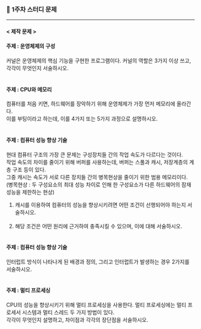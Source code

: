 ### 📌 1주차 스터디 문제
***
#### < 제작 문제 >
#### 주제 : 운영체제의 구성
커널은 운영체제의 핵심 기능을 구현한 프로그램이다. 커널의 역할은 3가지 이상 쓰고, 각각이 무엇인지 서술하시오.
<br></br>

#### 주제 : CPU와 메모리
컴퓨터를 처음 키면, 하드웨어를 장악하기 위해 운영체제가 가장 먼저 메모리에 올라간다.  
이를 부팅이라고 하는데, 이를 4가지 또는 5가지 과정으로 설명하시오.
<br></br>
#### 주제 : 컴퓨터 성능 향상 기술
현대 컴퓨터 구조의 가장 큰 문제는 구성장치들 간의 작업 속도가 다르다는 것이다.    
작업 속도의 차이를 줄이기 위해 버퍼를 사용하는데, 버퍼는 스풀과 캐시, 저장계층의 계층 구조 등이 있다.   
그중 캐시는 속도가 서로 다른 장치들 간의 병목현상을 줄이기 위한 범용 메모리이다.
(병목현상 : 두 구성요소의 최대 성능 차이로 인해 한 구성요소가 다른 하드웨어의 잠재 성능을 제한하는 현상)

1) 캐시를 이용하여 컴퓨터의 성능을 향상시키려면 어떤 조건이 선행되어야 하는지 서술하시오.
<br></br>
2) 해당 조건은 어떤 원리에 근거하여 충족시킬 수 있으며, 이에 대해 서술하시오.
<br></br>

#### 주제 : 컴퓨터 성능 향상 기술 
인터럽트 방식이 나타나게 된 배경과 정의, 그리고 인터럽트가 발생하는 경우 2가지를 서술하시오.
<br></br>

#### 주제 : 멀티 프로세싱
CPU의 성능을 향상시키기 위해 멀티 프로세싱을 사용한다. 멀티 프로세싱에는 멀티 프로세서 시스템과 멀티 스레드 두 가지 방법이 있다.    
각각이 무엇인지 설명하고, 차이점과 각각의 장단점을 서술하시오.
